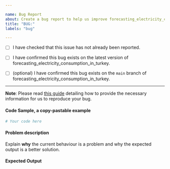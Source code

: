 ```yaml
---

name: Bug Report
about: Create a bug report to help us improve forecasting_electricity_consumption_in_turkey
title: "BUG:"
labels: "bug"

---
```


- [ ] I have checked that this issue has not already been reported.

- [ ] I have confirmed this bug exists on the latest version of forecasting_electricity_consumption_in_turkey.

- [ ] (optional) I have confirmed this bug exists on the `main` branch of forecasting_electricity_consumption_in_turkey.

---

**Note**: Please read [this
guide](https://matthewrocklin.com/blog/work/2018/02/28/minimal-bug-reports) detailing
how to provide the necessary information for us to reproduce your bug.

#### Code Sample, a copy-pastable example

```python
# Your code here
```

#### Problem description

Explain **why** the current behaviour is a problem and why the expected output is a
better solution.

#### Expected Output
